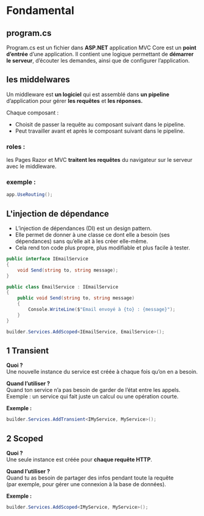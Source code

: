 # Fondamental 

## program.cs

Program.cs est un fichier dans __ASP.NET__ application MVC Core est un __point d’entrée__ d’une application. Il contient une logique permettant de __démarrer le serveur__, d’écouter les demandes, ainsi que de configurer l’application.

## les middelwares

Un middleware est __un logiciel__ qui est assemblé dans __un pipeline__ d’application pour gérer __les requêtes__ et __les réponses.__ 

Chaque composant :

- Choisit de passer la requête au composant suivant dans le pipeline.
- Peut travailler avant et après le composant suivant dans le pipeline.

### roles :

 les Pages Razor et MVC __traitent les requêtes__ du navigateur sur le serveur avec le middleware.

 ### exemple :

 ```csharp
app.UseRouting();
```
## L'injection de dépendance 

- L’injection de dépendances (DI) est un design pattern.
- Elle permet de donner à une classe ce dont elle a besoin (ses dépendances) sans qu’elle ait à les créer elle-même.
- Cela rend ton code plus propre, plus modifiable et plus facile à tester.

```csharp
public interface IEmailService
{
    void Send(string to, string message);
}

public class EmailService : IEmailService
{
    public void Send(string to, string message)
    {
        Console.WriteLine($"Email envoyé à {to} : {message}");
    }
}
```
```csharp
builder.Services.AddScoped<IEmailService, EmailService>();
```
## 1️ Transient

 **Quoi ?**  
Une nouvelle instance du service est créée à chaque fois qu’on en a besoin.

 **Quand l’utiliser ?**  
Quand ton service n’a pas besoin de garder de l’état entre les appels.  
Exemple : un service qui fait juste un calcul ou une opération courte.

 **Exemple :**

```csharp
builder.Services.AddTransient<IMyService, MyService>();
``` 
## 2️ Scoped

 **Quoi ?**  
Une seule instance est créée pour **chaque requête HTTP**.

 **Quand l’utiliser ?**  
Quand tu as besoin de partager des infos pendant toute la requête  
(par exemple, pour gérer une connexion à la base de données).

 **Exemple :**

```csharp
builder.Services.AddScoped<IMyService, MyService>();
```

